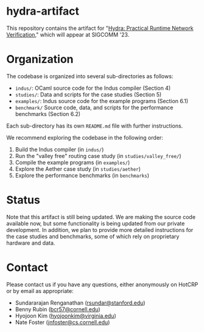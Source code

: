 # hydra-artifact

This repository contains the artifact for "[Hydra: Practical Runtime Network Verification](https://www.cs.cornell.edu/~jnfoster/papers/hydra.pdf)," which will appear at SIGCOMM '23.

# Organization

The codebase is organized into several sub-directories as follows:

* `indus/`: OCaml source code for the Indus compiler (Section 4)
* `studies/`: Data and scripts for the case studies  (Section 5)
* `examples/`: Indus source code for the example programs (Section 6.1)
* `benchmark/` Source code, data, and scripts for the performance benchmarks (Section 6.2)

Each sub-directory has its own `README.md` file with further instructions. 

We recommend exploring the codebase in the following order:
1. Build the Indus compiler (in `indus/`)
1. Run the "valley free" routing case study (in `studies/valley_free/`)
1. Compile the example programs (in `examples/`)
1. Explore the Aether case study (in `studies/aether`)
1. Explore the performance benchmarks (in `benchmarks`)

# Status

Note that this artifact is still being updated. We are making the source code available now, but some functionality is being updated from our private development. In addition, we plan to provide more detailed instructions for the case studies and benchmarks, some of which rely on proprietary hardware and data.

# Contact

Please contact us if you have any questions, either anonymously on HotCRP or by email as appropriate:
* Sundararajan Renganathan (rsundar@stanford.edu)
* Benny Rubin (bcr57@cornell.edu)
* Hyojoon Kim (hyojoonkim@virginia.edu)
* Nate Foster (jnfoster@cs.cornell.edu)

